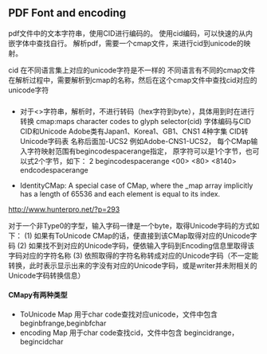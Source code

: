 ## PDF Font and encoding
pdf文件中的文本字符串，使用CID进行编码的。
使用cid编码，可以快速的从内嵌字体中查找自行。
解析pdf，需要一个cmap文件，来进行cid到unicode的映射。

cid 在不同语言集上对应的unicode字符是不一样的
不同语言有不同的cmap文件
在解析过程中，需要解析到cmap的名称，然后在这个cmap文件中查找cid对应的unicode字符

### 
+ 对于<>字符串，解析时，不进行转码（hex字符到byte），具体用到时在进行转换
cmap:maps character codes to glyph selector(cid)
字体编码与CID
CID和Unicode 
Adobe类有Japan1、Korea1、GB1、CNS1  4种字集
CID转Unicode字码表 名称后面加-UCS2 例如Adobe-CNS1-UCS2，
每个CMap输入字符映射范围有begincodespacerange指定， 原字符可以是1个字节，也可以式2个字节，如下：
2 begincodespacerange
	<00>   <80>
	<8140> <FEFE>
endcodespacerange


- IdentityCMap: A special case of CMap, where the _map array implicitly has a length of 65536 and each element is equal to its index.

http://www.hunterpro.net/?p=293

对于一个非Type0的字型，输入字码一律是一个byte，取得Unicode字码的方式如下：
(1) 如果有ToUnicode CMap的话，便直接到该CMap取得对应的Unicode字码
(2) 如果找不到对应的Unicode字码，便依输入字码到Encoding信息里取得该字码对应的字符名称
(3) 依照取得的字符名称转成对应的Unicode字码（不一定能转换，此时表示显示出来的字没有对应的Unicode字码，或是writer并未附相关的Unicode字码转换信息）

#### CMapy有两种类型
+ ToUnicode Map
用于char code查找对应unicode，文件中包含 beginbfrange,beginbfchar
+ encoding Map
用于char code查找cid，文件中包含 begincidrange，begincidchar
